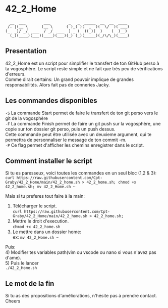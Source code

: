 # 42_2_Home  
```
  __  ___        ___        _   _  _____  __  __  ____   
 /. |(__ \      (__ \      ( )_( )(  _  )(  \/  )( ___)  
(_  _)/ _/  ___  / _/  ___  ) _ (  )(_)(  )    (  )__)   
  (_)(____)(___)(____)(___)(_) (_)(_____)(_/\/\_)(____)  
```
  
## Presentation
42_2_Home est un script pour simplifier le transfert de ton GitHub perso à ta vogosphère.
Le script reste simple et ne fait que très peu de vérifications d'erreurs.  
Comme dirait certains: Un grand pouvoir implique de grandes responsabilités. Alors fait pas de conneries Jacky.

## Les commandes disponibles
```-S```  La commande Start permet de faire le transfert de ton git perso vers le git de la vogosphère  
```-F``` La commande Finish permet de faire un git push sur la vogosphère, une copie sur ton dossier git perso, puis un push dessus.  
    Cette commande peut être utilisée avec un deuxieme argument, qui te permettra de personnaliser le message de ton commit -m.    
```-P```  Ce flag permet d'afficher les chemins enregistrer dans le script.  

## Comment installer le script
Si tu es paresseux, voici toutes les commandes en un seul bloc (1,2 & 3):  
```curl https://raw.githubusercontent.com/Cpt-Graby/42_2_Home/main/42_2_home.sh > 42_2_home.sh; chmod +x 42_2_home.sh; mv 42_2_Home.sh ~ ```  

Mais si tu preferes tout faire à la main:  
1) Télécharger le script.  
``` curl https://raw.githubusercontent.com/Cpt-Graby/42_2_Home/main/42_2_home.sh > 42_2_home.sh; ```
2) Mettre le droit d'execution.  
```chmod +x 42_2_home.sh ```  
3) Le mettre dans un dossier home:  
ex: ```mv 42_2_Home.sh ~ ```  
  
Puis:  
4) Modifier tes variables path(vim ou vscode ou nano si vous n'avez pas d'ame).  
5) Puis le lancer  
```./42_2_Home.sh```

## Le mot de la fin  
Si tu as des propositions d'améliorations, n'hésite pas à prendre contact.  
Cheers
